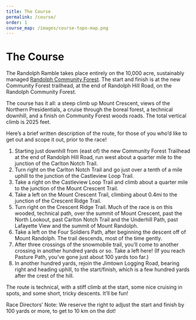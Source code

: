 ```yaml
---
title: The Course
permalink: /course/
order: 1
course_map: /images/course-topo-map.png
---
```


# The Course

The Randolph Ramble takes place entirely on the 10,000 acre, sustainably managed [Randolph Community Forest](http://Randolphforest.org). The start and finish is at the new Community Forest trailhead, at the end of Randolph Hill Road, on the Randolph Community Forest.

The course has it all: a steep climb up Mount Crescent, views of the Northern Presidentials, a cruise through the boreal forest, a technical downhill, and a finish on Community Forest woods roads. The total vertical climb is 2025 feet.

Here’s a brief written description of the route, for those of you who’d like to get out and scope it out, prior to the race!

1.  Starting just downhill from (east of) the new Community Forest Trailhead at the end of Randolph Hill Road, run west about a quarter mile to the junction of the Carlton Notch Trail.
2.  Turn right on the Carlton Notch Trail and go just over a tenth of a mile uphill to the junction of the Castleview Loop Trail.
3.  Take a right on the Castleview Loop Trail and climb about a quarter mile to the junction of the Mount Crescent Trail.
4.  Take a left on the Mount Crescent Trail, climbing about 0.4mi to the junction of the Crescent Ridge Trail.
5.  Turn right on the Crescent Ridge Trail. Much of the race is on this wooded, technical path, over the summit of Mount Crescent, past the North Lookout, past Carlton Notch Trail and the Underhill Path, past Lafayette View and the summit of Mount Randolph.
6.  Take a left on the Four Soldiers Path, after beginning the descent off of Mount Randolph. The trail descends, most of the time gently.
7.  After three crossings of the snowmobile trail, you’ll come to another crossing in another hundred yards or so. Take a left here! (If you reach Pasture Path, you’ve gone just about 100 yards too far.)
8.  In another hundred yards, rejoin the Jimtown Logging Road, bearing right and heading uphill, to the start/finish, which is a few hundred yards after the crest of the hill.

The route is technical, with a stiff climb at the start, some nice cruising in spots, and some short, tricky descents. It’ll be fun!

Race Directors’ Note: We reserve the right to adjust the start and finish by 100 yards or more, to get to 10 km on the dot!

